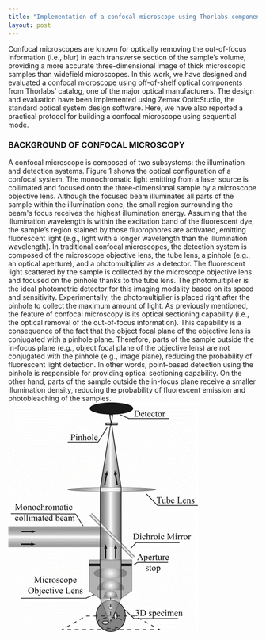 ```yaml
---
title: "Implementation of a confocal microscope using Thorlabs components"
layout: post
---
```


Confocal microscopes are known for optically removing the out-of-focus information (i.e., blur) in each transverse section of the sample’s volume, 
providing a more accurate three-dimensional image of thick microscopic samples than widefield microscopes. In this work, we have designed and evaluated 
a confocal microscope using off-of-shelf optical components from Thorlabs’ catalog, one of the major optical manufacturers. The design and evaluation have been 
implemented using Zemax OpticStudio, the standard optical system design software. Here, we have also reported a practical protocol for building a confocal microscope 
using sequential mode. 

### BACKGROUND OF CONFOCAL MICROSCOPY

A confocal microscope is composed of two subsystems: the illumination and detection systems. Figure 1 shows the optical configuration of a confocal system.
The monochromatic light emitting from a laser source is collimated and focused onto the three-dimensional sample by a microscope objective lens. Although the
focused beam illuminates all parts of the sample within the illumination cone, the small region surrounding the beam's focus receives the highest illumination energy. 
Assuming that the illumination wavelength is within the excitation band of the fluorescent dye, the sample’s region stained by those fluorophores are activated, 
emitting fluorescent light (e.g., light with a longer wavelength than the illumination wavelength). 
In traditional confocal microscopes, the detection system is composed of the microscope objective lens, the tube lens, a pinhole (e.g., an optical aperture),
and a photomultiplier as a detector. The fluorescent light scattered by the sample is collected by the microscope objective lens and focused on the pinhole thanks to
the tube lens. The photomultiplier is the ideal photometric detector for this imaging modality based on its speed and sensitivity. Experimentally, the photomultiplier
is placed right after the pinhole to collect the maximum amount of light. 
As previously mentioned, the feature of confocal microscopy is its optical sectioning capability (i.e., the optical removal of the out-of-focus information). 
This capability is a consequence of the fact that the object focal plane of the objective lens is conjugated with a pinhole plane. Therefore, parts of the sample outside the in-focus plane (e.g., object focal plane of the objective lens) are not conjugated with the pinhole (e.g., image plane), reducing the probability of fluorescent light detection. In other words, point-based detection using the pinhole is responsible for providing optical sectioning capability. On the other hand, parts of the sample outside the in-focus plane receive a smaller illumination density, reducing the probability of fluorescent emission and photobleaching of the samples. 
![Figure 1.](figures/Picture1.png)
